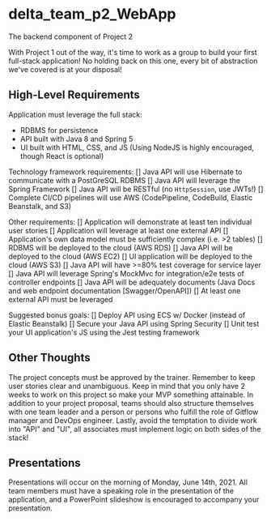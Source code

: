 # delta_team_p2_WebApp
The backend component of Project 2

With Project 1 out of the way, it's time to work as a group to build your first full-stack application! No holding back on this one, every bit of abstraction we've covered is at your disposal!

## High-Level Requirements

Application must leverage the full stack: 
- RDBMS for persistence 
- API built with Java 8 and Spring 5
- UI built with HTML, CSS, and JS (Using NodeJS is highly encouraged, though React is optional)

Technology framework requirements: 
[] Java API will use Hibernate to communicate with a PostGreSQL RDBMS 
[] Java API will leverage the Spring Framework 
[] Java API will be RESTful (no `HttpSession`, use JWTs!)
[] Complete CI/CD pipelines will use AWS (CodePipeline, CodeBuild, Elastic Beanstalk, and S3)
 

Other requirements: 
[] Application will demonstrate at least ten individual user stories 
[] Application will leverage at least one external API 
[] Application's own data model must be sufficiently complex (i.e. >2 tables) 
[] RDBMS will be deployed to the cloud (AWS RDS) 
[] Java API will be deployed to the cloud (AWS EC2) 
[] UI application will be deployed to the cloud (AWS S3) 
[] Java API will have >=80% test coverage for service layer
[] Java API will leverage Spring's MockMvc for integration/e2e tests of controller endpoints
[] Java API will be adequately documents (Java Docs and web endpoint documentation [Swagger/OpenAPI])
[] At least one external API must be leveraged


Suggested bonus goals:
[] Deploy API using ECS w/ Docker (instead of Elastic Beanstalk)
[] Secure your Java API using Spring Security
[] Unit test your UI application's JS using the Jest testing framework
 
## Other Thoughts
The project concepts must be approved by the trainer. Remember to keep user stories clear and unambiguous. Keep in mind that you only have 2 weeks to work on this project so make your MVP something attainable. In addition to your project proposal, teams should also structure themselves with one team leader and a person or persons who fulfill the role of Gitflow manager and DevOps engineer.  Lastly, avoid the temptation to divide work into "API" and "UI", all associates must implement logic on both sides of the stack! 

## Presentations

Presentations will occur on the morning of Monday, June 14th, 2021. All team members must have a speaking role in the presentation of the application, and a PowerPoint slideshow is encouraged to accompany your presentation.
